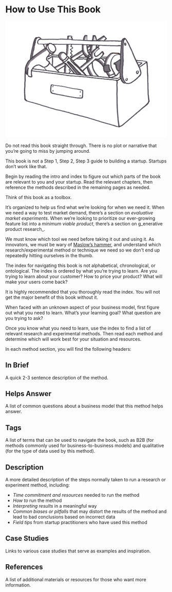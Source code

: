 # How to Use This Book

![](../.gitbook/assets/illustration-think-of-this-book-as-a-toolbox-real-startup-book%20%281%29.png)

Do not read this book straight through. There is no plot or narrative that you’re going to miss by jumping around.

This book is not a Step 1, Step 2, Step 3 guide to building a startup. Startups don’t work like that.

Begin by reading the intro and index to figure out which parts of the book are relevant to you and your startup. Read the relevant chapters, then reference the methods described in the remaining pages as needed.

Think of this book as a toolbox.

It’s organized to help us find what we’re looking for when we need it. When we need a way to test market demand, there’s a section on _evaluative market experiments_. When we’re looking to prioritize our ever-growing feature list into a _minimum viable product_, there’s a section on g_enerative product research_.

We must know which tool we need before taking it out and using it. As innovators, we must be wary of [Maslow’s hammer](https://en.wikipedia.org/wiki/Law_of_the_instrument), and understand which research/experimental method or technique we need so we don't end up repeatedly hitting ourselves in the thumb.

The index for navigating this book is not alphabetical, chronological, or ontological. The index is ordered by what you’re trying to learn. Are you trying to learn about your customer? How to price your product? What will make your users come back?

It is highly recommended that you thoroughly read the index. You will not get the major benefit of this book without it.

When faced with an unknown aspect of your business model, first figure out what you need to learn. What’s your learning goal? What question are you trying to ask?

Once you know what you need to learn, use the index to find a list of relevant research and experimental methods. Then read each method and determine which will work best for your situation and resources.

In each method section, you will find the following headers:

## In Brief

A quick 2-3 sentence description of the method.

## Helps Answer

A list of common questions about a business model that this method helps answer.

## Tags

A list of terms that can be used to navigate the book, such as B2B \(for methods commonly used for business-to-business models\) and qualitative \(for the type of data used by this method\).

## Description

A more detailed description of the steps normally taken to run a research or experiment method, including:

* _Time commitment and resources_ needed to run the method
* _How to_ run the method
* _Interpreting results_ in a meaningful way
* _Common biases or pitfalls_ that may distort the results of the method and lead to bad conclusions based on incorrect data
* _Field tips_ from startup practitioners who have used this method

## Case Studies

Links to various case studies that serve as examples and inspiration.

## References

A list of additional materials or resources for those who want more information.

